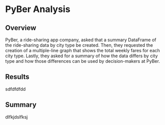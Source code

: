 # PyBer Analysis
## Overview
PyBer, a ride-sharing app company, asked that a summary DataFrame of the ride-sharing data by city type be created. Then, they requested the creation of a multiple-line graph that shows the total weekly fares for each city type. Lastly, they asked for a summary of how the data differs by city type and how those differences can be used by decision-makers at PyBer.

## Results
sdfdfdfdd

## Summary
dlfkjdslfksj

